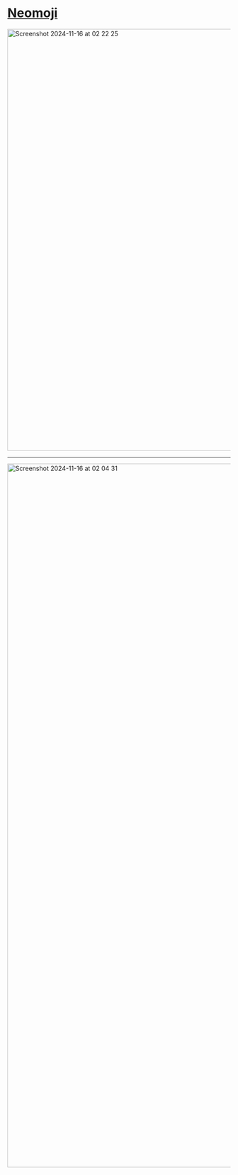# <a href="https://neomoji.vercel.app">Neomoji</a>
<img width="950" alt="Screenshot 2024-11-16 at 02 22 25" src="https://github.com/user-attachments/assets/946e8e6c-53d6-4db3-b185-bdf5f82d03ba"><hr>

<img width="1585" alt="Screenshot 2024-11-16 at 02 04 31" src="https://github.com/user-attachments/assets/c9217309-4206-4a40-a6d9-fc61ee9e35b5">
